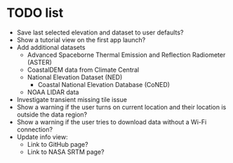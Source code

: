 # TODO list

- Save last selected elevation and dataset to user defaults?
- Show a tutorial view on the first app launch?
- Add additional datasets
    - Advanced Spaceborne Thermal Emission and Reflection Radiometer (ASTER)
    - CoastalDEM data from Climate Central
    - National Elevation Dataset (NED)
        - Coastal National Elevation Database (CoNED)
    - NOAA LIDAR data
- Investigate transient missing tile issue
- Show a warning if the user turns on current location and their location is outside the data region?
- Show a warning if the user tries to download data without a Wi-Fi connection?
- Update info view:
    - Link to GitHub page?
    - Link to NASA SRTM page?
